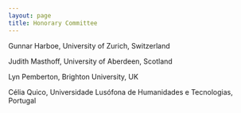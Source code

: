 ```yaml
---
layout: page
title: Honorary Committee
---
```


Gunnar Harboe, University of Zurich, Switzerland

Judith Masthoff, University of Aberdeen, Scotland

Lyn Pemberton, Brighton University, UK

Célia Quico, Universidade Lusófona de Humanidades e Tecnologias, Portugal

